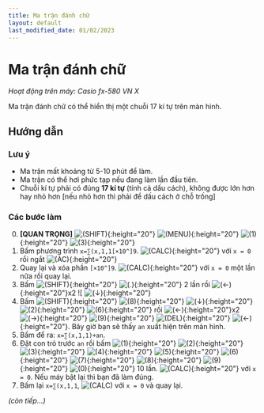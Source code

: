 ```yaml
---
title: Ma trận đánh chữ
layout: default
last_modified_date: 01/02/2023
---
```


# Ma trận đánh chữ
*Hoạt động trên máy: Casio fx-580 VN X*

Ma trận đánh chữ có thể hiển thị một chuỗi 17 kí tự trên màn hình.

## Hướng dẫn
### Lưu ý
- Ma trận mất khoảng từ 5-10 phút để làm.
- Ma trận có thể hơi phức tạp nếu đang làm lần đầu tiên.
- Chuỗi kí tự phải có đúng **17 kí tự** (tính cả dấu cách), không được lớn hơn hay nhỏ hơn \[nếu nhỏ hơn thì phải để dấu cách ở chỗ trống\]

### Các bước làm
0. **[QUAN TRỌNG]** ![(SHIFT)]{:height="20"} ![(MENU)]{:height="20"} ![(1)]{:height="20"} ![(3)]{:height="20"}
1. Bấm phương trình `x=∑(x,1,1[×10^]9`. ![(CALC)]{:height="20"} với `x = 0` rồi ngắt ![(AC)]{:height="20"}
2. Quay lại và xóa phần `[×10^]9`. ![(CALC)]{:height="20"} với `x = 0` một lần nữa rồi quay lại.
3. Bấm ![(SHIFT)]{:height="20"} ![(.)]{:height="20"} 2 lần rồi ![(←)]{:height="20"}x2 ![ ![(↓)]{:height="20"}
4. Bấm ![(SHIFT)]{:height="20"} ![(8)]{:height="20"} ![(↓)]{:height="20"} ![(2)]{:height="20"} ![(6)]{:height="20"} rồi ![(←)]{:height="20"}x2 ![(→)]{:height="20"} ![(9)]{:height="20"} ![(DEL)]{:height="20"} ![(←)]{:height="20"}. Bây giờ bạn sẽ thấy `an` xuất hiện trên màn hình.
5. Bấm để ra: `x=∑(x,1,1)+an`.
6. Đặt con trỏ trước `an` rồi bấm ![(1)]{:height="20"} ![(2)]{:height="20"} ![(3)]{:height="20"} ![(4)]{:height="20"} ![(5)]{:height="20"} ![(6)]{:height="20"} ![(7)]{:height="20"} ![(8)]{:height="20"} ![(9)]{:height="20"} ![(0)]{:height="20"} 10 lần. ![(CALC)]{:height="20"} với `x = 0`. Nếu máy bật lại thì bạn đã làm đúng.
7. Bấm lại `x=∑(x,1,1`, ![(CALC)] với `x = 0` và quay lại.

*(còn tiếp...)*

[(SHIFT)]: /thu-vien-ma-tran/images/fx580vnx/shift.bmp
[(MENU)]: /thu-vien-ma-tran/images/fx580vnx/menu.bmp
[(←)]: /thu-vien-ma-tran/images/fx580vnx/dpad_left.bmp
[(→)]: /thu-vien-ma-tran/images/fx580vnx/dpad_right.bmp
[(↓)]: /thu-vien-ma-tran/images/fx580vnx/dpad_down.bmp
[(CALC)]: /thu-vien-ma-tran/images/fx580vnx/calc.bmp
[(DEL)]: /thu-vien-ma-tran/images/fx580vnx/del.bmp
[(AC)]: /thu-vien-ma-tran/images/fx580vnx/ac.bmp
[(0)]: /thu-vien-ma-tran/images/fx580vnx/0.bmp
[(1)]: /thu-vien-ma-tran/images/fx580vnx/1.bmp
[(2)]: /thu-vien-ma-tran/images/fx580vnx/2.bmp
[(3)]: /thu-vien-ma-tran/images/fx580vnx/3.bmp
[(4)]: /thu-vien-ma-tran/images/fx580vnx/4.bmp
[(5)]: /thu-vien-ma-tran/images/fx580vnx/5.bmp
[(6)]: /thu-vien-ma-tran/images/fx580vnx/6.bmp
[(7)]: /thu-vien-ma-tran/images/fx580vnx/7.bmp
[(8)]: /thu-vien-ma-tran/images/fx580vnx/8.bmp
[(9)]: /thu-vien-ma-tran/images/fx580vnx/9.bmp
[(.)]: /thu-vien-ma-tran/images/fx580vnx/decimal.bmp
